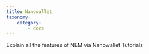 ```yaml
---
title: Nanowallet
taxonomy:
    category:
        - docs
---
```


Explain all the features of NEM via Nanowallet Tutorials